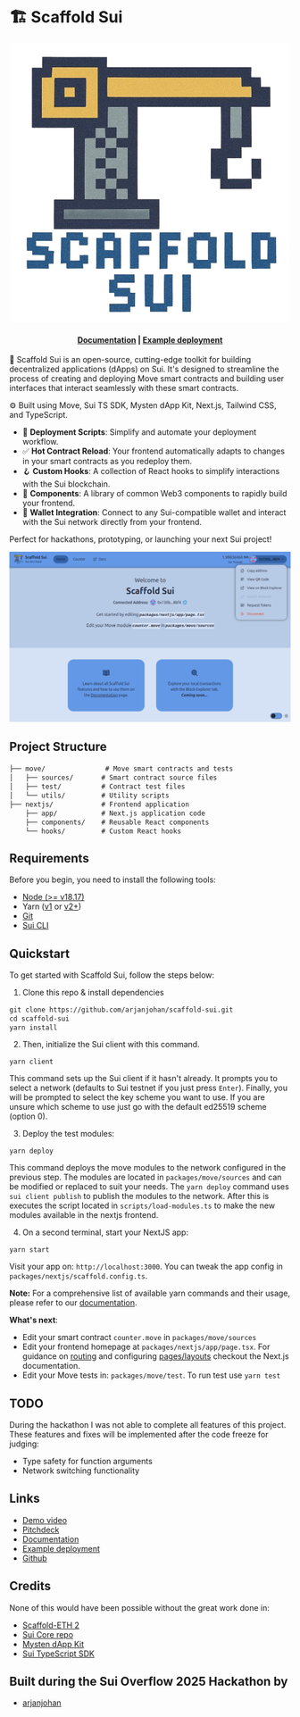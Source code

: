 # 🏗 Scaffold Sui

<div align="center">

![logo](/assets/logo.png)
<h4 align="center">
  <a href="https://scaffold-sui-docs.vercel.app/">Documentation</a> |
  <a href="https://scaffold-sui.vercel.app/">Example deployment</a>
</h4>
</div>

🧪 Scaffold Sui is an open-source, cutting-edge toolkit for building decentralized applications (dApps) on Sui. It's designed to streamline the process of creating and deploying Move smart contracts and building user interfaces that interact seamlessly with these smart contracts.

⚙️ Built using Move, Sui TS SDK, Mysten dApp Kit, Next.js, Tailwind CSS, and TypeScript.

* 🛫 **Deployment Scripts**: Simplify and automate your deployment workflow.
* ✅ **Hot Contract Reload**: Your frontend automatically adapts to changes in your smart contracts as you redeploy them.
* 🪝 **Custom Hooks**: A collection of React hooks to simplify interactions with the Sui blockchain.
* 🧱 **Components**: A library of common Web3 components to rapidly build your frontend.
* 🔐 **Wallet Integration**: Connect to any Sui-compatible wallet and interact with the Sui network directly from your frontend.

Perfect for hackathons, prototyping, or launching your next Sui project!

![Landing page](assets/landing-page.png)

## Project Structure
```packages/
├── move/               # Move smart contracts and tests
│   ├── sources/       # Smart contract source files
│   ├── test/          # Contract test files
│   └── utils/         # Utility scripts
├── nextjs/            # Frontend application
    ├── app/           # Next.js application code
    ├── components/    # Reusable React components
    └── hooks/         # Custom React hooks
```


## Requirements

Before you begin, you need to install the following tools:

- [Node (>= v18.17)](https://nodejs.org/en/download/)
- Yarn ([v1](https://classic.yarnpkg.com/en/docs/install/) or [v2+](https://yarnpkg.com/getting-started/install))
- [Git](https://git-scm.com/downloads)
- [Sui CLI](https://docs.sui.io/guides/developer/getting-started/sui-install)

## Quickstart

To get started with Scaffold Sui, follow the steps below:

1. Clone this repo & install dependencies

```
git clone https://github.com/arjanjohan/scaffold-sui.git
cd scaffold-sui
yarn install
```

2. Then, initialize the Sui client with this command.

```
yarn client
```

This command sets up the Sui client if it hasn't already. It prompts you to select a network (defaults to Sui testnet if you just press `Enter`). Finally, you will be prompted to select the key scheme you want to use. If you are unsure which scheme to use just go with the default ed25519 scheme (option 0).

3. Deploy the test modules:

```
yarn deploy
```

This command deploys the move modules to the network configured in the previous step. The modules are located in `packages/move/sources` and can be modified or replaced to suit your needs. The `yarn deploy` command uses `sui client publish` to publish the modules to the network. After this is executes the script located in `scripts/load-modules.ts` to make the new modules available in the nextjs frontend.

4. On a second terminal, start your NextJS app:

```
yarn start
```

Visit your app on: `http://localhost:3000`. You can tweak the app config in `packages/nextjs/scaffold.config.ts`.

**Note:** For a comprehensive list of available yarn commands and their usage, please refer to our [documentation](https://scaffold-sui-docs.vercel.app/).

**What's next**:

- Edit your smart contract `counter.move` in `packages/move/sources`
- Edit your frontend homepage at `packages/nextjs/app/page.tsx`. For guidance on [routing](https://nextjs.org/docs/app/building-your-application/routing/defining-routes) and configuring [pages/layouts](https://nextjs.org/docs/app/building-your-application/routing/pages-and-layouts) checkout the Next.js documentation.
- Edit your Move tests in: `packages/move/test`. To run test use `yarn test`

## TODO
During the hackathon I was not able to complete all features of this project. These features and fixes will be implemented after the code freeze for judging:
- Type safety for function arguments
- Network switching functionality

## Links

- [Demo video](https://youtu.be/GlnUIfwLTgk)
- [Pitchdeck](https://docs.google.com/presentation/d/14rY1lgwnhnU059cIRH9F8-P9CTURvT96ZYj1n9cNiJ0/edit?usp=sharing)
- [Documentation](https://scaffold-sui-docs.vercel.app/)
- [Example deployment](https://scaffold-sui.vercel.app/)
- [Github](https://github.com/arjanjohan/scaffold-sui)

## Credits

None of this would have been possible without the great work done in:
- [Scaffold-ETH 2](https://github.com/scaffold-eth/scaffold-eth-2)
- [Sui Core repo](https://github.com/MystenLabs/sui)
- [Mysten dApp Kit](https://sdk.mystenlabs.com/dapp-kit)
- [Sui TypeScript SDK](https://github.com/MystenLabs/ts-sdks)

## Built during the Sui Overflow 2025 Hackathon by

- [arjanjohan](https://x.com/arjanjohan/)
